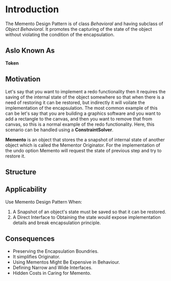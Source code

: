 # Introduction
The Memento Design Pattern is of class _Behavioral_ and having subclass of _Object Behavioral_. It promotes the capturing of the state of the object without violating the condition of the encapsulation.

## Aslo Known As
**Token**

## Motivation
Let's say that you want to implement a redo functionality then it requires the saving of the internal state of the object somewhere so that when there is a need of restoring it can be restored, but indirectly it will voilate the implementation of the encapsulation. The most common example of this can be let's say that you are building a graphics software and you want to add a rectangle to the canvas, and then you want to remove that from canvas, so this is a normal example of the redo functionality. Here, this scenario can be handled using a **ConstraintSolver**.

**Memento** is an object that stores the a snapshot of internal state of another object which is called the Mementor Originator. For the implementation of the undo option Memento will request the state of previous step and try to restore it.

## Structure

## Applicability
Use Memento Design Pattern When:
1. A Snapshot of an object's state must be saved so that it can be restored.
2. A Direct Interface to Obtaining the state would expose implementation details and break encapsulation principle.

## Consequences
* Preserving the Encapsulation Boundries.
* It simplifies Originator.
* Using Mementos Might Be Expensive in Behaviour.
* Defining Narrow and Wide Interfaces.
* Hidden Costs in Caring for Memento.